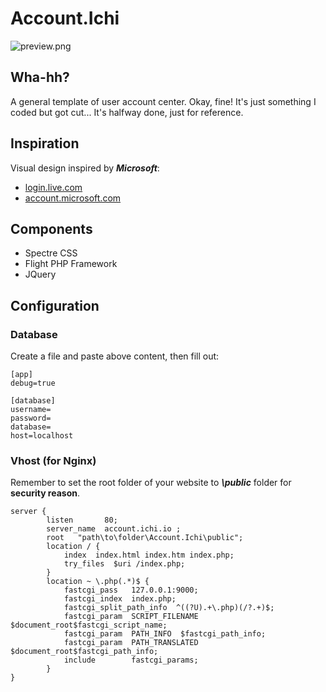 # Account.Ichi

![preview.png](https://i.loli.net/2020/01/07/HEUlBt8zOowqAjW.png)

## Wha-hh?
A general template of user account center. Okay, fine! It's just something I coded but got cut...
It's halfway done, just for reference.

## Inspiration
Visual design inspired by ***Microsoft***:  
- [login.live.com](https://login.live.com)
- [account.microsoft.com](https://account.microsoft.com)

## Components
- Spectre CSS
- Flight PHP Framework
- JQuery

## Configuration

### Database

Create a file and paste above content, then fill out:
```
[app]
debug=true

[database]
username=
password=
database=
host=localhost
```

### Vhost (for Nginx)

Remember to set the root folder of your website to ***\public*** folder for **security reason**.
```
server {
        listen       80;
        server_name  account.ichi.io ;
        root   "path\to\folder\Account.Ichi\public";
        location / {
            index  index.html index.htm index.php;
            try_files  $uri /index.php;
        }
        location ~ \.php(.*)$ {
            fastcgi_pass   127.0.0.1:9000;
            fastcgi_index  index.php;
            fastcgi_split_path_info  ^((?U).+\.php)(/?.+)$;
            fastcgi_param  SCRIPT_FILENAME  $document_root$fastcgi_script_name;
            fastcgi_param  PATH_INFO  $fastcgi_path_info;
            fastcgi_param  PATH_TRANSLATED  $document_root$fastcgi_path_info;
            include        fastcgi_params;
        }
}
```

